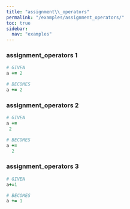 ```yaml
---
title: "assignment\\_operators"
permalink: "/examples/assignment_operators/"
toc: true
sidebar:
  nav: "examples"
---
```


### assignment\_operators 1
```ruby
# GIVEN
a += 2
```
```ruby
# BECOMES
a += 2
```
### assignment\_operators 2
```ruby
# GIVEN
a +=
 2
```
```ruby
# BECOMES
a +=
  2
```
### assignment\_operators 3
```ruby
# GIVEN
a+=1
```
```ruby
# BECOMES
a += 1
```

